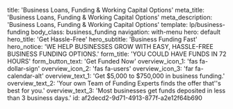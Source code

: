 title: 'Business Loans, Funding & Working Capital Options'
meta_title: 'Business Loans, Funding & Working Capital Options'
meta_description: 'Business Loans, Funding & Working Capital Options'
template: lp/business-funding
body_class: business_funding
navigation: with-menu
hero: default
hero_title: 'Get Hassle-Free'
hero_subtitle: 'Business Funding Fast'
hero_notice: 'WE HELP BUSINESSES GROW WITH EASY, HASSLE-FREE BUSINESS FUNDING OPTIONS.'
form_title: 'YOU COULD HAVE FUNDS IN  72 HOURS'
form_button_text: 'Get Funded Now'
overview_icon_1: 'fas fa-dollar-sign'
overview_icon_2: 'fas fa-users'
overview_icon_3: 'far fa-calendar-alt'
overview_text_1: 'Get $5,000 to $750,000 in business funding.'
overview_text_2: 'Your own Team of Funding Experts finds the offer that''s best for you.'
overview_text_3: 'Most businesses get funds deposited in less than 3 business days.'
id: af2decd2-9d71-4913-877f-a2e12f64b690
